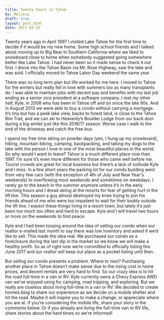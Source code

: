 ```yaml
---
title: Twenty Years in Tahoe
by: Melissa
draft: true
layout: post.html
date: 2017-04-22
---
```

Twenty years ago in April 1997 I visited Lake Tahoe for the first time to decide if it would be my new home. Some high school friends and I talked about moving up to Big Bear in Southern California where we liked to snowboard close to home when somebody suggested going somewhere better like Lake Tahoe. I had never been so it made sense to check it out first. I drove into the Tahoe Basin via Mt. Rose Highway, saw the lake and was sold. I officially moved to Tahoe Labor Day weekend the same year.

There was no long term plan but life worked for me here. I moved to Tahoe for the winters but really fell in love with summers too as many transplants do. I was able to maintain jobs with decent pay and benefits with my last job ending as a senior vice president at a software company. I met my other half, Kyle, in 2008 who has been in Tahoe off and on since the late 90s. And in August 2013 we were able to buy a condo without carrying a mortgage. It’s tiny but has a peek lake view, backs to forest land, is close to the Tahoe Rim Trail, and we can ski to Heavenly’s Boulder Lodge from our back door during a big winter just like this 2016/17 season. Worse case I walk to the end of the driveway and catch the free bus.

I spend my free time skiing on powder days (yes, I hung up my snowboard), hiking, mountain biking, camping, backpacking, and taking my dogs to the lake with the person I love in one of the most beautiful places in the world. So why would I want to leave? Tahoe is a much different place now than 1997. I’m sure it’s even more different for those who came well before me. Tourist crowds are great for local business but there’s a lack of solitude Kyle and I miss. In a few short years the parking lot for our condo building went from very few cars (with the exception of 4th of July and New Year's weekends) to overflowing most weekends and sometimes on weekdays. I rarely go to the beach in the summer anymore unless it’s in the early morning hours and I dread skiing at the resorts for fear of getting hurt in the lift line. This season a guy almost destroyed my knee trying to join his friends ahead of me who were too impatient to wait for their buddy outside the lift line. I expect these things living in a resort town, but lately it’s just been too much too often and hard to escape. Kyle and I will travel two hours or more on the weekends to find peace.

Kyle and I had been tossing around the idea of selling our condo when our realtor e-mailed last month to say there was low inventory and asked if we’d like to sell. This made the idea real. We purchased our condo as a foreclosure during the last dip in the market so we know we will make a healthy profit. So as of right now we’re committed to officially listing this June 2017 and our realtor will keep our place as a pocket listing until then.

But selling our condo presents a problem. Where to next? Purchasing another place in Tahoe doesn’t make sense due to the rising cost in home prices, and decent rentals are very hard to find. So our crazy idea is to hit the road full-time in a van or RV. Kyle currently owns a Chevy Express AWD van we’ve enjoyed using for camping, road tripping, and exploring. But we really are clueless about living full-time in a van or RV. We decided to create homeis.blog to share our experience as we decide on a mobile shelter and hit the road. Maybe it will inspire you to make a change, or appreciate where you are at. If you’re considering the mobile life, share your story in the comments below. Or if you already are living the full-time van or RV life, share stories about the hard times so we’re informed!
